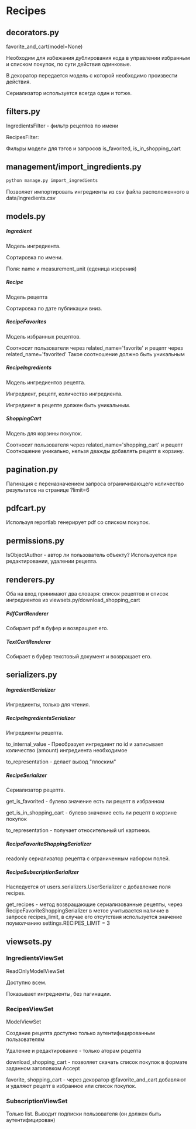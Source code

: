 # Recipes

## decorators.py

favorite_and_cart(model=None)

Необходим для избежания дублирования кода в управлении избранным и списком покупок, по сути действия одинковые.

В декоратор передается модель с которой необходимо произвести действия.

Сериализатор используется всегда один и тотже.

## filters.py

IngredientsFilter - фильтр рецептов по имени

RecipesFilter:

Фильры модели для тэгов и запросов is_favorited, is_in_shopping_cart

## management/import_ingredients.py

``` bash
python manage.py import_ingredients
```

Позволяет импортировать ингредиенты из csv файла расположенного в data/ingredients.csv

## models.py

##### Ingredient
Модель ингредиента.

Сортировка по имени.

Поля: name и measurement_unit (еденица изерения)

##### Recipe
Модель рецепта

Сортировка по дате публикации вниз.


##### RecipeFavorites
Модель избранных рецептов.

Соотносит пользователя через related_name='favorite' и рецепт через related_name='favorited'
Такое соотношение должно быть уникальным

##### RecipeIngredients
Модель ингредиентов рецепта.

Ингредиент, рецепт, количество ингредиента.

Ингредиент в рецепте должен быть уникальным.

##### ShoppingCart
Модель для корзины покупок.

Соотносит пользователя через related_name='shopping_cart' и рецепт
Соотношение уникально, нельзя дважды добавлять рецепт в корзину.

## pagination.py

Пагинация с переназначением запроса ограничивающего количество результатов на странице ?limit=6

## pdfcart.py

Используя reportlab генерирует pdf со списком покупок.

## permissions.py

IsObjectAuthor - автор ли пользователь объекту? Используется при редактировании, удалении рецепта.

## renderers.py

Оба на вход принимают два словаря: список рецептов и список ингредиентов из viewsets.py/download_shopping_cart

##### PdfCartRenderer

Собирает pdf в буфер и возвращает его.

##### TextCartRenderer

Собирает в буфер текстовый документ и возвращает его.

## serializers.py

##### IngredientSerializer
Ингредиенты, только для чтения.

##### RecipeIngredientsSerializer
Ингредиенты рецепта.

to_internal_value - Преобразует ингредиент по id и записывает количество (amount) ингредиента необходимое

to_representation - делает вывод "плоским"

##### RecipeSerializer
Сериализатор рецепта.

get_is_favorited - булево значение есть ли рецепт в избранном

get_is_in_shopping_cart - булево значение есть ли рецепт в корзине покупок

to_representation - получает относительный url картинки.

##### RecipeFavoriteShoppingSerializer

readonly сериализатор рецепта с ограниченным набором полей.

##### RecipeSubscriptionSerializer
Наследуется от users.serializers.UserSerializer с добавление поля recipes.

get_recipes - метод возвращающие сериализованные рецепты, через RecipeFavoriteShoppingSerializer
в метое учитывается наличие в запросе recipes_limit, в случае его отсутствия используется значение
поумолчанию settings.RECIPES_LIMIT = 3

## viewsets.py

### IngredientsViewSet
ReadOnlyModelViewSet

Доступно всем.

Показывает ингредиенты, без пагинации.

### RecipesViewSet

ModelViewSet

Создание рецепта доступно только аутентифицированным пользователям

Удаление и редактирование - только аторам рецепта

download_shopping_cart - позволяет скачать список покупок в формате заданном заголовком Accept

favorite, shopping_cart - через декоратор @favorite_and_cart добавляют и удаляют рецепт в избранное или список покупок.

### SubscriptionViewSet

Только list.
Выводит подписки пользователя (он должен быть аутентифицирован)
